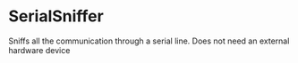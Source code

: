 # SerialSniffer
Sniffs all the communication through a serial line. Does not need an external hardware device
